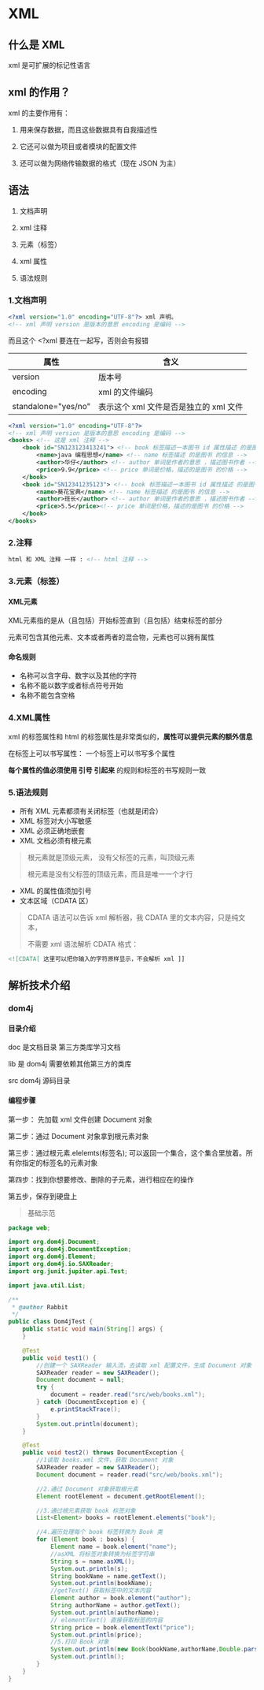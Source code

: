 # XML

## 什么是 XML

xml 是可扩展的标记性语言



## xml 的作用？

xml 的主要作用有： 

1. 用来保存数据，而且这些数据具有自我描述性 

2. 它还可以做为项目或者模块的配置文件 

3. 还可以做为网络传输数据的格式（现在 JSON 为主）

   

## 语法

1. 文档声明

2. xml 注释 

3. 元素（标签）

4. xml 属性

5. 语法规则

   

### 1.文档声明

```xml
<?xml version="1.0" encoding="UTF-8"?> xml 声明。
<!-- xml 声明 version 是版本的意思 encoding 是编码 -->
```

而且这个 <?xml 要连在一起写，否则会有报错

| 属性                | 含义                                   |
| ------------------- | -------------------------------------- |
| version             | 版本号                                 |
| encoding            | xml 的文件编码                         |
| standalone="yes/no" | 表示这个 xml 文件是否是独立的 xml 文件 |

```xml
<?xml version="1.0" encoding="UTF-8"?>
<!-- xml 声明 version 是版本的意思 encoding 是编码 -->
<books> <!-- 这是 xml 注释 -->
	<book id="SN123123413241"> <!-- book 标签描述一本图书 id 属性描述 的是图书 的编号 -->
		<name>java 编程思想</name> <!-- name 标签描述 的是图书 的信息 -->
		<author>华仔</author> <!-- author 单词是作者的意思 ，描述图书作者 -->
		<price>9.9</price> <!-- price 单词是价格，描述的是图书 的价格 -->
	</book>
	<book id="SN12341235123"> <!-- book 标签描述一本图书 id 属性描述 的是图书 的编号 -->
		<name>葵花宝典</name> <!-- name 标签描述 的是图书 的信息 -->
		<author>班长</author> <!-- author 单词是作者的意思 ，描述图书作者 -->
		<price>5.5</price><!-- price 单词是价格，描述的是图书 的价格 -->
	</book>
</books>
```



### 2.注释

```xml
html 和 XML 注释 一样 : <!-- html 注释 -->
```



### 3.元素（标签）

#### XML元素

XML元素指的是从（且包括）开始标签直到（且包括）结束标签的部分

元素可包含其他元素、文本或者两者的混合物，元素也可以拥有属性

#### 命名规则

- 名称可以含字母、数字以及其他的字符
- 名称不能以数字或者标点符号开始
- 名称不能包含空格



### 4.XML属性

xml 的标签属性和 html 的标签属性是非常类似的，**属性可以提供元素的额外信息** 

在标签上可以书写属性： 一个标签上可以书写多个属性

**每个属性的值必须使用 引号 引起来** 的规则和标签的书写规则一致



### 5.语法规则

- 所有 XML 元素都须有关闭标签（也就是闭合）
- XML 标签对大小写敏感
- XML 必须正确地嵌套
- XML 文档必须有根元素

> 根元素就是顶级元素， 没有父标签的元素，叫顶级元素
>
> 根元素是没有父标签的顶级元素，而且是唯一一个才行

- XML 的属性值须加引号
- 文本区域（CDATA 区）

> CDATA 语法可以告诉 xml 解析器，我 CDATA 里的文本内容，只是纯文本，
>
> 不需要 xml 语法解析 CDATA 格式：

```xml
<![CDATA[ 这里可以把你输入的字符原样显示，不会解析 xml ]]
```



## 解析技术介绍

### dom4j

#### 目录介绍

doc 是文档目录 第三方类库学习文档

lib 是 dom4j 需要依赖其他第三方的类库

src dom4j 源码目录



#### 编程步骤

第一步： 先加载 xml 文件创建 Document 对象

第二步：通过 Document 对象拿到根元素对象

第三步：通过根元素.elelemts(标签名); 可以返回一个集合，这个集合里放着。所有你指定的标签名的元素对象

第四步：找到你想要修改、删除的子元素，进行相应在的操作

第五步，保存到硬盘上



> 基础示范

```java
package web;

import org.dom4j.Document;
import org.dom4j.DocumentException;
import org.dom4j.Element;
import org.dom4j.io.SAXReader;
import org.junit.jupiter.api.Test;

import java.util.List;

/**
 * @author Rabbit
 */
public class Dom4jTest {
    public static void main(String[] args) {
    }

    @Test
    public void test1() {
        //创建一个 SAXReader 输入流，去读取 xml 配置文件，生成 Document 对象
        SAXReader reader = new SAXReader();
        Document document = null;
        try {
            document = reader.read("src/web/books.xml");
        } catch (DocumentException e) {
            e.printStackTrace();
        }
        System.out.println(document);
    }

    @Test
    public void test2() throws DocumentException {
        //1读取 books.xml 文件，获取 Document 对象
        SAXReader reader = new SAXReader();
        Document document = reader.read("src/web/books.xml");

        //2.通过 Document 对象获取根元素
        Element rootElement = document.getRootElement();

        //3.通过根元素获取 book 标签对象
        List<Element> books = rootElement.elements("book");

        //4.遍历处理每个 book 标签转换为 Book 类
        for (Element book : books) {
            Element name = book.element("name");
            //asXML 将标签对象转换为标签字符串
            String s = name.asXML();
            System.out.println(s);
            String bookName = name.getText();
            System.out.println(bookName);
            //getText() 获取标签中的文本内容
            Element author = book.element("author");
            String authorName = author.getText();
            System.out.println(authorName);
            // elementText() 直接获取标签的内容
            String price = book.elementText("price");
            System.out.println(price);
            //5.打印 Book 对象
            System.out.println(new Book(bookName,authorName,Double.parseDouble(price)));
            System.out.println();
        }
    }
}
```

